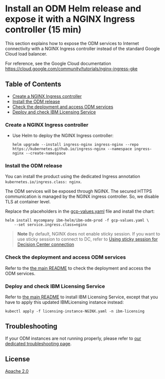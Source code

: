 # Install an ODM Helm release and expose it with a NGINX Ingress controller (15 min)

This section explains how to expose the ODM services to Internet connectivity with a NGINX Ingress controller instead of the standard Google Cloud load balancer.

For reference, see the Google Cloud documentation https://cloud.google.com/community/tutorials/nginx-ingress-gke

## Table of Contents

<!-- TOC -->

- [Create a NGINX Ingress controller](#create-a-nginx-ingress-controller)
- [Install the ODM release](#install-the-odm-release)
- [Check the deployment and access ODM services](#check-the-deployment-and-access-odm-services)
- [Deploy and check IBM Licensing Service](#deploy-and-check-ibm-licensing-service)

<!-- /TOC -->

### Create a NGINX Ingress controller

- Use Helm to deploy the NGINX Ingress controller:

  ```shell
  helm upgrade --install ingress-nginx ingress-nginx --repo https://kubernetes.github.io/ingress-nginx --namespace ingress-nginx --create-namespace
  ```

### Install the ODM release

You can install the product using the dedicated Ingress annotation `kubernetes.io/ingress.class: nginx`.

The ODM services will be exposed through NGINX.
The secured HTTPS communication is managed by the NGINX ingress controller. So, we disable TLS at container level.

Replace the placeholders in the [gcp-values.yaml](./gcp-values.yaml) file and install the chart:

```shell
helm install mycompany ibm-helm/ibm-odm-prod -f gcp-values.yaml \
    --set service.ingress.class=nginx
```

> **Note**
> By default, NGINX does not enable sticky session. If you want to use sticky session to connect to DC, refer to [Using sticky session for Decision Center connection](../../contrib/sticky-session/README.md)

### Check the deployment and access ODM services

Refer to the [the main README](README.md#b-check-the-topology) to check the deployment and access the ODM services.

### Deploy and check IBM Licensing Service

Refer to [the main README](README.md#b-check-the-topology) to install IBM Licensing Service, except that you have to apply this updated IBMLicensing instance instead:

```shell
kubectl apply -f licensing-instance-NGINX.yaml -n ibm-licensing
```

## Troubleshooting

If your ODM instances are not running properly, please refer to [our dedicated troubleshooting page](https://www.ibm.com/docs/en/odm/9.5.0?topic=950-troubleshooting-support).

## License

[Apache 2.0](/LICENSE)
